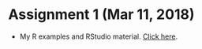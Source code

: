 # Assignment 1 (Mar 11, 2018)

+ My R examples and RStudio material. [Click here](assignment_1.html).
